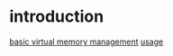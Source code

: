 # introduction

[basic virtual memory management](https://developer.nvidia.com/blog/introducing-low-level-gpu-virtual-memory-management/)
[usage](https://stackoverflow.com/questions/73155788/efficient-reallocation-of-cuda-memory)
